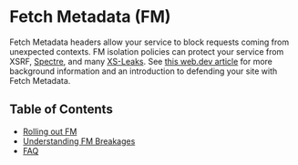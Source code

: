 # Fetch Metadata (FM)

Fetch Metadata headers allow your service to block requests coming from unexpected contexts. FM isolation policies can protect your service from XSRF, [Spectre](https://developers.google.com/web/updates/2018/02/meltdown-spectre), and many [XS-Leaks](https://xsleaks.dev). See [this web.dev article](https://web.dev/fetch-metadata/) for more background information and an introduction to defending your site with Fetch Metadata.

## Table of Contents

- [Rolling out FM](./rollouts.md)
- [Understanding FM Breakages](./breakages.md)
- [FAQ](./faq.md)
